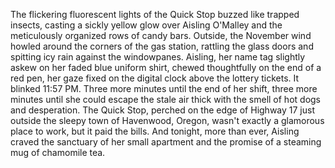The flickering fluorescent lights of the Quick Stop buzzed like trapped insects, casting a sickly yellow glow over Aisling O'Malley and the meticulously organized rows of candy bars. Outside, the November wind howled around the corners of the gas station, rattling the glass doors and spitting icy rain against the windowpanes. Aisling, her name tag slightly askew on her faded blue uniform shirt, chewed thoughtfully on the end of a red pen, her gaze fixed on the digital clock above the lottery tickets.  It blinked 11:57 PM. Three more minutes until the end of her shift, three more minutes until she could escape the stale air thick with the smell of hot dogs and desperation.  The Quick Stop, perched on the edge of Highway 17 just outside the sleepy town of Havenwood, Oregon, wasn't exactly a glamorous place to work, but it paid the bills.  And tonight, more than ever, Aisling craved the sanctuary of her small apartment and the promise of a steaming mug of chamomile tea.
